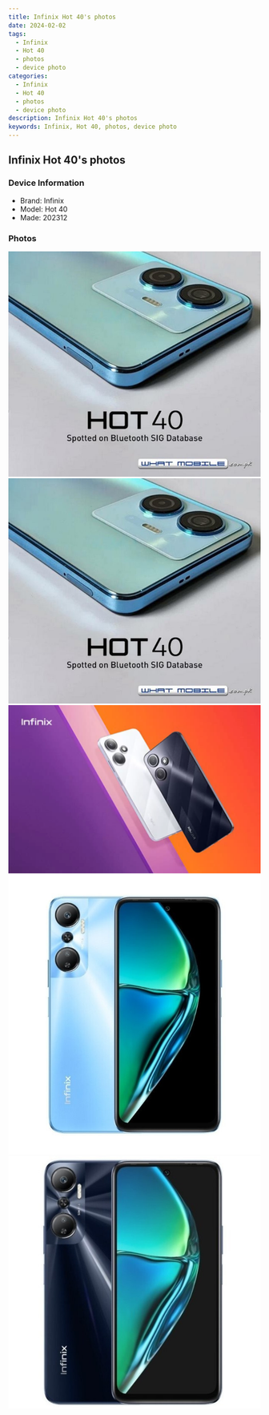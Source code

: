 ```yaml
---
title: Infinix Hot 40's photos
date: 2024-02-02
tags: 
  - Infinix
  - Hot 40
  - photos
  - device photo
categories: 
  - Infinix
  - Hot 40
  - photos
  - device photo
description: Infinix Hot 40's photos
keywords: Infinix, Hot 40, photos, device photo
---
```


## Infinix Hot 40's photos

### Device Information

- Brand: Infinix
- Model: Hot 40
- Made: 202312

### Photos

![/images/best-assets/devices/infinix/infinix-hot-40/1.jpg](/images/best-assets/devices/infinix/infinix-hot-40/1.jpg)
![/images/best-assets/devices/infinix/infinix-hot-40/2.jpg](/images/best-assets/devices/infinix/infinix-hot-40/2.jpg)
![/images/best-assets/devices/infinix/infinix-hot-40/3.jpg](/images/best-assets/devices/infinix/infinix-hot-40/3.jpg)
![/images/best-assets/devices/infinix/infinix-hot-40/4.jpg](/images/best-assets/devices/infinix/infinix-hot-40/4.jpg)
![/images/best-assets/devices/infinix/infinix-hot-40/5.jpg](/images/best-assets/devices/infinix/infinix-hot-40/5.jpg)
